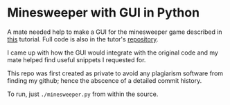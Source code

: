 # Minesweeper with GUI in Python
A mate needed help to make a GUI for the minesweeper game described in [this](https://www.askpython.com/python/examples/create-minesweeper-using-python) tutorial.
Full code is also in the tutor's [repository](https://github.com/Aprataksh/Minesweeper/blob/master/minesweeper.py).

I came up with how the GUI would integrate with the original code and my mate helped find useful snippets I requested for.

This repo was first created as private to avoid any plagiarism software from finding my github; hence the abscence of a detailed commit history. 

To run, just `./minesweeper.py` from within the source.

